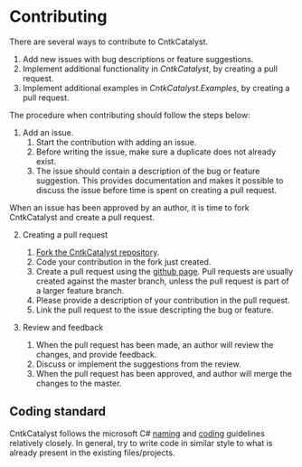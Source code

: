 
# Contributing

There are several ways to contribute to CntkCatalyst.

 1. Add new issues with bug descriptions or feature suggestions.
 2. Implement additional functionality in *CntkCatalyst*, by creating a pull request. 
 3. Implement additional examples in *CntkCatalyst.Examples*, by creating a pull request. 

The procedure when contributing should follow the steps below:

 1. Add an issue.
    1. Start the contribution with adding an issue. 
    2. Before writing the issue, make sure a duplicate does not already exist.    
    3. The issue should contain a description of the bug or feature suggestion.
This provides documentation and makes it possible to discuss the issue before time is spent on creating a pull request.

When an issue has been approved by an author, it is time to fork CntkCatalyst and create a pull request.	

 2. Creating a pull request
	1. [Fork the CntkCatalyst repository](https://help.github.com/articles/fork-a-repo/).
    2. Code your contribution in the fork just created.
    3. Create a pull request using the [github page](https://help.github.com/articles/creating-a-pull-request/). 
Pull requests are usually created against the master branch, unless the pull request is part of a larger feature branch.
    4. Please provide a description of your contribution in the pull request.
    5. Link the pull request to the issue descripting the bug or feature.

 3. Review and feedback
	1. When the pull request has been made, an author will review the changes, and provide feedback.
    2. Discuss or implement the suggestions from the review.
    3. When the pull request has been approved, and author will merge the changes to the master.
 
## Coding standard
CntkCatalyst follows the microsoft C# [naming](https://docs.microsoft.com/en-us/dotnet/standard/design-guidelines/naming-guidelines) and [coding](https://docs.microsoft.com/en-us/dotnet/csharp/programming-guide/inside-a-program/coding-conventions) guidelines
relatively closely. In general, try to write code in similar style to what is already present in the existing files/projects.